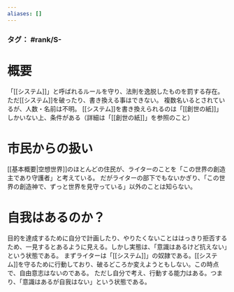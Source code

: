 ```yaml
---
aliases: []
---
```

### タグ： #rank/S- 
# 概要
「[[システム]]」と呼ばれるルールを守り、法則を逸脱したものを罰する存在。
ただ[[システム]]を破ったり、書き換える事はできない。
複数名いるとされているが、人数・名前は不明。
[[システム]]を書き換えられるのは「[[創世の紙]]」しかいない上、条件がある（詳細は「[[創世の紙]]」を参照のこと）
# 市民からの扱い
[[基本概要|空想世界]]のほとんどの住民が、ライターのことを「この世界の創造主であり守護者」と考えている。
だがライターの部下でもないかぎり、「この世界の創造神で、ずっと世界を見守っている」以外のことは知らない。
# 自我はあるのか？
目的を達成するために自分で計画したり、やりたくないことははっきり拒否するため、一見するとあるように見える。しかし実態は、「意識はあるけど抗えない」という状態である。
まずライターは「[[システム]]」の奴隷である。[[システム]]を守るために行動しており、破るどころか変えようともしない。この時点で、自由意志はないのである。
ただし自分で考え、行動する能力はある。つまり、「意識はあるが自我はない」という状態である。